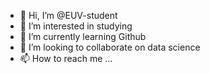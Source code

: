 - 👋 Hi, I’m @EUV-student
- 👀 I’m interested in studying
- 🌱 I’m currently learning Github
- 💞️ I’m looking to collaborate on data science
- 📫 How to reach me ...

<!---
EUV-student/EUV-student is a ✨ special ✨ repository because its `README.md` (this file) appears on your GitHub profile.
You can click the Preview link to take a look at your changes.
--->

